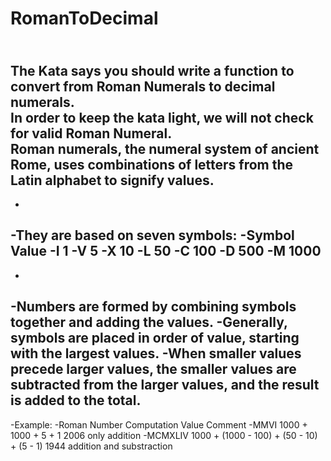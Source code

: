 RomanToDecimal
==============

<br>The Kata says you should write a function to convert from Roman Numerals to decimal numerals. 
<br>In order to keep the kata light, we will not check for valid Roman Numeral.
<br>Roman numerals, the numeral system of ancient Rome, uses combinations of letters from the Latin alphabet to signify values. 
-
-
-They are based on seven symbols:
-Symbol	Value
-I	1
-V	5
-X	10
-L	50
-C	100
-D	500
-M	1000
-
-
-Numbers are formed by combining symbols together and adding the values. 
-Generally, symbols are placed in order of value, starting with the largest values. 
-When smaller values precede larger values, the smaller values are subtracted from the larger values, and the result is added to the total.
-
-Example:
-Roman Number	Computation	                                Value	    Comment
-MMVI	        1000 + 1000 + 5 + 1	                        2006	    only addition
-MCMXLIV	      1000 + (1000 - 100) + (50 - 10) + (5 - 1)	  1944	    addition and substraction
